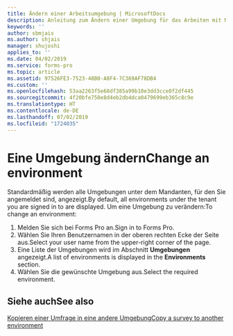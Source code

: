 ```yaml
---
title: Ändern einer Arbeitsumgebung | MicrosoftDocs
description: Anleitung zum Ändern einer Umgebung für das Arbeiten mit Microsoft Forms Pro.
keywords: ''
author: sbmjais
ms.author: shjais
manager: shujoshi
applies_to: ''
ms.date: 04/02/2019
ms.service: forms-pro
ms.topic: article
ms.assetid: 97526FE3-7523-48B0-A8F4-7C369AF78DB4
ms.custom: ''
ms.openlocfilehash: 53aa2263f5e68df385a99b10e3dd3cce0f2df445
ms.sourcegitcommit: 4f20bfe750e8d4eb2db4dca0479699eb365c8c9e
ms.translationtype: HT
ms.contentlocale: de-DE
ms.lasthandoff: 07/02/2019
ms.locfileid: "1724035"
---
```

# <a name="change-an-environment"></a><span data-ttu-id="51b4b-103">Eine Umgebung ändern</span><span class="sxs-lookup"><span data-stu-id="51b4b-103">Change an environment</span></span>



<span data-ttu-id="51b4b-104">Standardmäßig werden alle Umgebungen unter dem Mandanten, für den Sie angemeldet sind, angezeigt.</span><span class="sxs-lookup"><span data-stu-id="51b4b-104">By default, all environments under the tenant you are signed in to are displayed.</span></span> <span data-ttu-id="51b4b-105">Um eine Umgebung zu verändern:</span><span class="sxs-lookup"><span data-stu-id="51b4b-105">To change an environment:</span></span>

1. <span data-ttu-id="51b4b-106">Melden Sie sich bei Forms Pro an.</span><span class="sxs-lookup"><span data-stu-id="51b4b-106">Sign in to Forms Pro.</span></span> 
2. <span data-ttu-id="51b4b-107">Wählen Sie Ihren Benutzernamen in der oberen rechten Ecke der Seite aus.</span><span class="sxs-lookup"><span data-stu-id="51b4b-107">Select your user name from the upper-right corner of the page.</span></span>
3. <span data-ttu-id="51b4b-108">Eine Liste der Umgebungen wird im Abschnitt **Umgebungen** angezeigt.</span><span class="sxs-lookup"><span data-stu-id="51b4b-108">A list of environments is displayed in the **Environments** section.</span></span>
4. <span data-ttu-id="51b4b-109">Wählen Sie die gewünschte Umgebung aus.</span><span class="sxs-lookup"><span data-stu-id="51b4b-109">Select the required environment.</span></span>

## <a name="see-also"></a><span data-ttu-id="51b4b-110">Siehe auch</span><span class="sxs-lookup"><span data-stu-id="51b4b-110">See also</span></span>

[<span data-ttu-id="51b4b-111">Kopieren einer Umfrage in eine andere Umgebung</span><span class="sxs-lookup"><span data-stu-id="51b4b-111">Copy a survey to another environment</span></span>](copy-survey-environment.md)